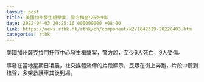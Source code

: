 ```yaml
---
layout: post
title: 美國加州發生槍擊案　警方稱至少6死9傷
date: 2022-04-03 20:25:16.000000000 +08:00
link: https://news.rthk.hk/rthk/ch/component/k2/1642319-20220403.htm
categories: rthk
---
```


美國加州薩克拉門托市中心發生槍擊案，警方說，至少6人死亡，9人受傷。

事發在當地星期日凌晨，社交媒體流傳的片段顯示，民眾在街上奔跑，片段中聽到槍聲，多架救護車其後到場。
